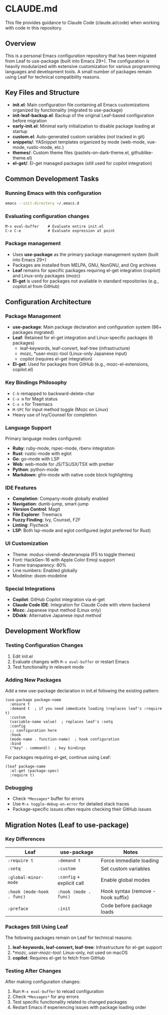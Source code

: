# CLAUDE.md

This file provides guidance to Claude Code (claude.ai/code) when working with code in this repository.

## Overview

This is a personal Emacs configuration repository that has been migrated from Leaf to use-package (built into Emacs 29+). The configuration is heavily modularized with extensive customization for various programming languages and development tools. A small number of packages remain using Leaf for technical compatibility reasons.

## Key Files and Structure

- **init.el**: Main configuration file containing all Emacs customizations organized by functionality (migrated to use-package)
- **init-leaf-backup.el**: Backup of the original Leaf-based configuration before migration
- **early-init.el**: Minimal early initialization to disable package loading at startup
- **custom.el**: Auto-generated custom variables (not tracked in git)
- **snippets/**: YASnippet templates organized by mode (web-mode, vue-mode, rustic-mode, etc.)
- **themes/**: Custom theme files (pastels-on-dark-theme.el, githublike-theme.el)
- **el-get/**: El-get managed packages (still used for copilot integration)

## Common Development Tasks

### Running Emacs with this configuration
```bash
emacs --init-directory ~/.emacs.d
```

### Evaluating configuration changes
```elisp
M-x eval-buffer    # Evaluate entire init.el
C-x C-e            # Evaluate expression at point
```

### Package management
- Uses **use-package** as the primary package management system (built into Emacs 29+)
- Packages are installed from MELPA, GNU, NonGNU, and Org archives
- **Leaf** remains for specific packages requiring el-get integration (copilot) and Linux-only packages (mozc)
- **El-get** is used for packages not available in standard repositories (e.g., copilot.el from GitHub)

## Configuration Architecture

### Package Management
- **use-package**: Main package declaration and configuration system (86+ packages migrated)
- **Leaf**: Retained for el-get integration and Linux-specific packages (6 packages)
  - leaf-keywords, leaf-convert, leaf-tree (infrastructure)
  - mozc, *user-mozc-tool (Linux-only Japanese input)
  - copilot (requires el-get integration)
- **El-get**: Used for packages from GitHub (e.g., mozc-el-extensions, copilot.el)

### Key Bindings Philosophy
- `C-h` remapped to backward-delete-char
- `C-x m` for Magit status
- `C-x n` for Treemacs
- `M-SPC` for input method toggle (Mozc on Linux)
- Heavy use of Ivy/Counsel for completion

### Language Support
Primary language modes configured:
- **Ruby**: ruby-mode, rspec-mode, rbenv integration
- **Rust**: rustic-mode with eglot
- **Go**: go-mode with LSP
- **Web**: web-mode for JS/TS/JSX/TSX with prettier
- **Python**: python-mode
- **Markdown**: gfm-mode with native code block highlighting

### IDE Features
- **Completion**: Company-mode globally enabled
- **Navigation**: dumb-jump, smart-jump
- **Version Control**: Magit
- **File Explorer**: Treemacs
- **Fuzzy Finding**: Ivy, Counsel, FZF
- **Linting**: Flycheck
- **LSP**: Both lsp-mode and eglot configured (eglot preferred for Rust)

### UI Customization
- Theme: modus-vivendi-deuteranopia (F5 to toggle themes)
- Font: HackGen-16 with Apple Color Emoji support
- Frame transparency: 80%
- Line numbers: Enabled globally
- Modeline: doom-modeline

### Special Integrations
- **Copilot**: GitHub Copilot integration via el-get
- **Claude Code IDE**: Integration for Claude Code with vterm backend
- **Mozc**: Japanese input method (Linux only)
- **DDskk**: Alternative Japanese input method

## Development Workflow

### Testing Configuration Changes
1. Edit init.el
2. Evaluate changes with `M-x eval-buffer` or restart Emacs
3. Test functionality in relevant mode

### Adding New Packages
Add a new use-package declaration in init.el following the existing pattern:
```elisp
(use-package package-name
  :ensure t
  :demand t  ; if you need immediate loading (replaces leaf's :require t)
  :custom
  (variable-name value)  ; replaces leaf's :setq
  :config
  ;; configuration here
  :hook
  (mode-name . function-name)  ; hook configuration
  :bind
  ("key" . command))  ; key bindings
```

For packages requiring el-get, continue using Leaf:
```elisp
(leaf package-name
  :el-get (package-spec)
  :require t)
```

### Debugging
- Check `*Messages*` buffer for errors
- Use `M-x toggle-debug-on-error` for detailed stack traces
- Package-specific issues often require checking their GitHub issues

## Migration Notes (Leaf to use-package)

### Key Differences
| Leaf | use-package | Notes |
|------|-------------|-------|
| `:require t` | `:demand t` | Force immediate loading |
| `:setq` | `:custom` | Set custom variables |
| `:global-minor-mode` | `:config` + explicit call | Enable global modes |
| `:hook (mode-hook . func)` | `:hook (mode . func)` | Hook syntax (remove -hook suffix) |
| `:preface` | `:init` | Code before package loads |

### Packages Still Using Leaf
The following packages remain on Leaf for technical reasons:
1. **leaf-keywords, leaf-convert, leaf-tree**: Infrastructure for el-get support
2. **mozc, *user-mozc-tool**: Linux-only, not used on macOS
3. **copilot**: Requires el-get to fetch from GitHub

### Testing After Changes
After making configuration changes:
1. Run `M-x eval-buffer` to reload configuration
2. Check `*Messages*` for any errors
3. Test specific functionality related to changed packages
4. Restart Emacs if experiencing issues with package loading order